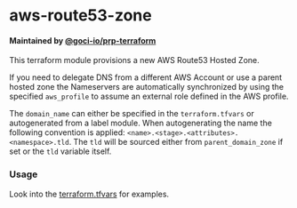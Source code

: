 # aws-route53-zone

#### Maintained by [@goci-io/prp-terraform](https://github.com/orgs/goci-io/teams/prp-terraform)

This terraform module provisions a new AWS Route53 Hosted Zone. 

If you need to delegate DNS from a different AWS Account or use a parent hosted zone the Nameservers are automatically synchronized by using the specified `aws_profile` to assume an external role defined in the AWS profile.

The `domain_name` can either be specified in the `terraform.tfvars` or autogenerated from a label module. 
When autogenerating the name the following convention is applied: `<name>.<stage>.<attributes>.<namespace>.tld`. 
The `tld` will be sourced either from `parent_domain_zone` if set or the `tld` variable itself. 

### Usage

Look into the [terraform.tfvars](terraform.tfvars.example) for examples.
